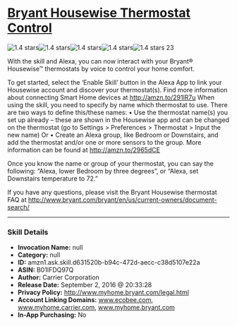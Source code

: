 # [Bryant Housewise Thermostat Control](http://alexa.amazon.com/#skills/amzn1.ask.skill.d631520b-b94c-472d-aecc-c38d5107e22a)
![1.4 stars](../../images/ic_star_black_18dp_1x.png)![1.4 stars](../../images/ic_star_half_black_18dp_1x.png)![1.4 stars](../../images/ic_star_border_black_18dp_1x.png)![1.4 stars](../../images/ic_star_border_black_18dp_1x.png)![1.4 stars](../../images/ic_star_border_black_18dp_1x.png) 23

With the skill and Alexa, you can now interact with your Bryant® Housewise™ thermostats by voice to control your home comfort.

To get started, select the ‘Enable Skill’ button in the Alexa App to link your Housewise account and discover your thermostat(s). Find more information about connecting Smart Home devices at http://amzn.to/291lR7u
When using the skill, you need to specify by name which thermostat to use. There are two ways to define this/these names:
• Use the thermostat name(s) you set up already – these are shown in the Housewise app and can be changed on the thermostat (go to Settings > Preferences > Thermostat > Input the new name)
Or
• Create an Alexa group, like Bedroom or Downstairs, and add the thermostat and/or one or more sensors to the group. More information can be found at http://amzn.to/2965dCE

Once you know the name or group of your thermostat, you can say the following: “Alexa, lower Bedroom by three degrees”, or “Alexa, set Downstairs temperature to 72.”

If you have any questions, please visit the Bryant Housewise thermostat FAQ at http://www.bryant.com/bryant/en/us/current-owners/document-search/

***

### Skill Details

* **Invocation Name:** null
* **Category:** null
* **ID:** amzn1.ask.skill.d631520b-b94c-472d-aecc-c38d5107e22a
* **ASIN:** B01IFDQ97Q
* **Author:** Carrier Corporation
* **Release Date:** September 2, 2016 @ 20:33:28
* **Privacy Policy:** http://www.myhome.bryant.com/legal.html
* **Account Linking Domains:** www.ecobee.com, www.myhome.carrier.com, www.myhome.bryant.com
* **In-App Purchasing:** No
